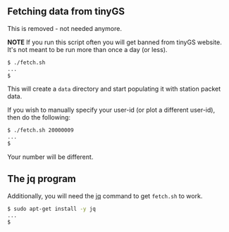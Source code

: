 ## Fetching data from tinyGS

This is removed - not needed anymore.

**NOTE** If you run this script often you will get banned from tinyGS website. It's not meant to be run more than once a day (or less).
```bash
$ ./fetch.sh
...
$
```
This will create a `data` directory and start populating it with station packet data.

If you wish to manually specify your user-id (or plot a different user-id), then do the following:
```bash
$ ./fetch.sh 20000009
...
$
```
Your number will be different.

## The jq program

Additionally, you will need the [jq](https://stedolan.github.io/jq/download/) command to get `fetch.sh` to work.

```bash
$ sudo apt-get install -y jq
...
$
```

